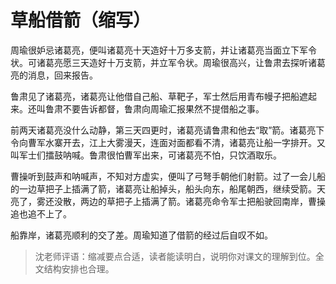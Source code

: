 # 草船借箭（缩写） #

周瑜很妒忌诸葛亮，便叫诸葛亮十天造好十万多支箭，并让诸葛亮当面立下军令状。可诸葛亮愿三天造好十万支箭，并立军令状。周瑜很高兴，让鲁肃去探听诸葛亮的消息，回来报告。
   
鲁肃见了诸葛亮，诸葛亮让他借自己船、草靶子，军士然后用青布幔子把船遮起来。还叫鲁肃不要告诉都督，鲁肃向周瑜汇报果然不提借船之事。
   
前两天诸葛亮没什么动静，第三天四更时，诸葛亮请鲁肃和他去“取”箭。诸葛亮下令向曹军水寨开去，江上大雾漫天，连面对面都看不清，诸葛亮让船一字排开。又叫军士们擂鼓呐喊。鲁肃很怕曹军出来，可诸葛亮不怕，只饮酒取乐。
   
曹操听到鼓声和呐喊声，不知对方虚实，便叫了弓弩手朝他们射箭。过了一会儿船的一边草把子上插满了箭，诸葛亮让船掉头，船头向东，船尾朝西，继续受箭。天亮了，雾还没散，两边的草把子上插满了箭。诸葛亮命令军士把船驶回南岸，曹操追也追不上了。
   
船靠岸，诸葛亮顺利的交了差。周瑜知道了借箭的经过后自叹不如。

> 沈老师评语：缩减要点合适，读者能读明白，说明你对课文的理解到位。全文结构安排也合理。
           